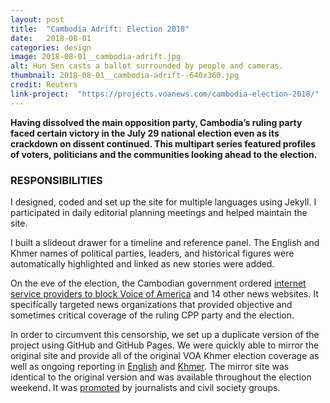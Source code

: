 ```yaml
---
layout: post
title:  "Cambodia Adrift: Election 2018"
date:   2018-08-01
categories: design
image: 2018-08-01__cambodia-adrift.jpg
alt: Hun Sen casts a ballot surrounded by people and cameras.
thumbnail: 2018-08-01__cambodia-adrift--640x360.jpg
credit: Reuters
link-project:  "https://projects.voanews.com/cambodia-election-2018/"
---
```


**Having dissolved the main opposition party, Cambodia’s ruling party faced certain victory in the July 29 national election even as its crackdown on dissent continued. This multipart series featured profiles of voters, politicians and the communities looking ahead to the election.**

### RESPONSIBILITIES

I designed, coded and set up the site for multiple languages using Jekyll. I participated in daily editorial planning meetings and helped maintain the site.

I built a slideout drawer for a timeline and reference panel. The English and Khmer names of political parties, leaders, and historical figures were automatically highlighted and linked as new stories were added.

On the eve of the election, the Cambodian government ordered [internet service providers to block Voice of America](https://projects.voanews.com/cambodia-election-2018/english/feature/government-confirm-blocking-fifteen-independent-news-sites-over-poll-disruption.html) and 14 other news websites. It specifically targeted news organizations that provided objective and sometimes critical coverage of the ruling CPP party and the election.

In order to circumvent this censorship, we set up a duplicate version of the project using GitHub and GitHub Pages. We were quickly able to mirror the original site and provide all of the original VOA Khmer election coverage as well as ongoing reporting in [English](https://voanews.github.io/cambodia-election/) and [Khmer](https://projects.voanews.com/cambodia-election-2018/khmer/). The mirror site was identical to the original version and was available throughout the election weekend. It was [promoted](https://twitter.com/doyle_kevin/status/1023223550407192576) by journalists and civil society groups.